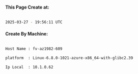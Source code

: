 
   
#### This Page Create at:

```bash

2025-03-27 - 19:56:11 UTC

```

#### Create By Machine:

```bash

Host Name : fv-az1982-609

platform  : Linux-6.8.0-1021-azure-x86_64-with-glibc2.39

Ip Local  : 10.1.0.62

```

